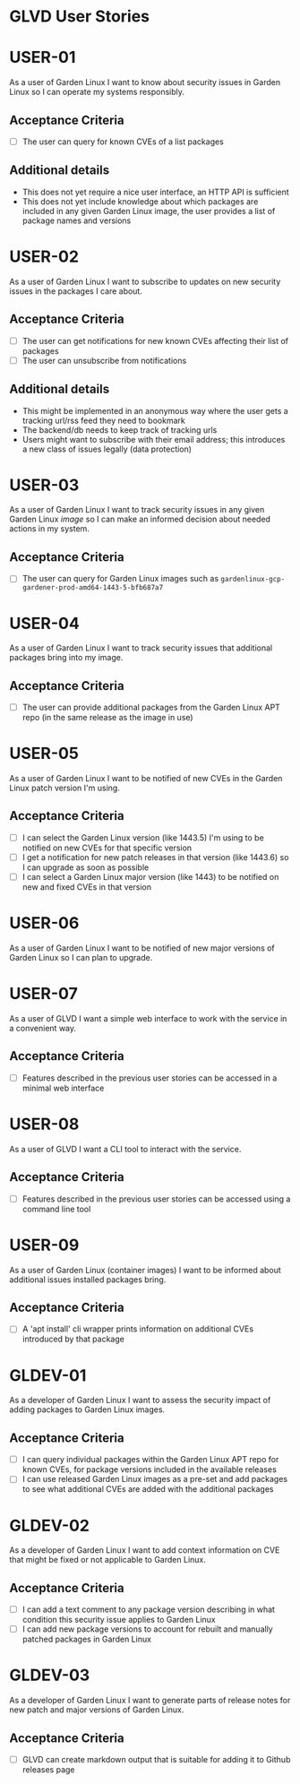 # GLVD User Stories

# USER-01

As a user of Garden Linux I want to know about security issues in Garden Linux so I can operate my systems responsibly.

## Acceptance Criteria 

- [ ] The user can query for known CVEs of a list packages

## Additional details

- This does not yet require a nice user interface, an HTTP API is sufficient
- This does not yet include knowledge about which packages are included in any given Garden Linux image, the user provides a list of package names and versions

# USER-02

As a user of Garden Linux I want to subscribe to updates on new security issues in the packages I care about.

## Acceptance Criteria 

- [ ] The user can get notifications for new known CVEs affecting their list of packages
- [ ] The user can unsubscribe from notifications

## Additional details

- This might be implemented in an anonymous way where the user gets a tracking url/rss feed they need to bookmark
- The backend/db needs to keep track of tracking urls
- Users might want to subscribe with their email address; this introduces a new class of issues legally (data protection)

# USER-03

As a user of Garden Linux I want to track security issues in any given Garden Linux *image* so I can make an informed decision about needed actions in my system.

## Acceptance Criteria 

- [ ] The user can query for Garden Linux images such as `gardenlinux-gcp-gardener-prod-amd64-1443-5-bfb687a7`


# USER-04

As a user of Garden Linux I want to track security issues that additional packages bring into my image.

## Acceptance Criteria 

- [ ] The user can provide additional packages from the Garden Linux APT repo (in the same release as the image in use)

# USER-05

As a user of Garden Linux I want to be notified of new CVEs in the Garden Linux patch version I'm using.

## Acceptance Criteria 

- [ ] I can select the Garden Linux version (like 1443.5) I'm using to be notified on new CVEs for that specific version
- [ ] I get a notification for new patch releases in that version (like 1443.6) so I can upgrade as soon as possible
- [ ] I can select a Garden Linux major version (like 1443) to be notified on new and fixed CVEs in that version

# USER-06

As a user of Garden Linux I want to be notified of new major versions of Garden Linux so I can plan to upgrade.

# USER-07

As a user of GLVD I want a simple web interface to work with the service in a convenient way.

## Acceptance Criteria 

- [ ] Features described in the previous user stories can be accessed in a minimal web interface

# USER-08

As a user of GLVD I want a CLI tool to interact with the service.

## Acceptance Criteria 

- [ ] Features described in the previous user stories can be accessed using a command line tool

# USER-09

As a user of Garden Linux (container images) I want to be informed about additional issues installed packages bring.

## Acceptance Criteria 

- [ ] A 'apt install' cli wrapper prints information on additional CVEs introduced by that package

# GLDEV-01

As a developer of Garden Linux I want to assess the security impact of adding packages to Garden Linux images.

## Acceptance Criteria 

- [ ] I can query individual packages within the Garden Linux APT repo for known CVEs, for package versions included in the available releases
- [ ] I can use released Garden Linux images as a pre-set and add packages to see what additional CVEs are added with the additional packages

# GLDEV-02

As a developer of Garden Linux I want to add context information on CVE that might be fixed or not applicable to Garden Linux.

## Acceptance Criteria 

- [ ] I can add a text comment to any package version describing in what condition this security issue applies to Garden Linux
- [ ] I can add new package versions to account for rebuilt and manually patched packages in Garden Linux

# GLDEV-03

As a developer of Garden Linux I want to generate parts of release notes for new patch and major versions of Garden Linux.

## Acceptance Criteria 

- [ ] GLVD can create markdown output that is suitable for adding it to Github releases page

